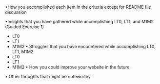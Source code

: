 •How you accomplished each item in the criteria except for README file discussion

•Insights that you have gathered while accomplishing LT0, LT1, and M1M2 (Guided Exercise 1)
- LT0
- LT1
- M1M2
•	Struggles that you have encountered while accomplishing LT0, LT1, M1M2
- LT0
- LT1
- M1M2
•	How you could improve your website in the future

•	Other thoughts that might be noteworthy
